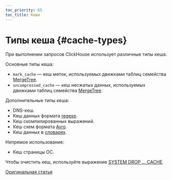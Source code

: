 ```yaml
---
toc_priority: 65
toc_title: Кеши
---
```


# Типы кеша {#cache-types}

При выполнении запросов ClickHouse использует различные типы кеша.

Основные типы кеша:

- `mark_cache` — кеш меток, используемых движками таблиц семейства [MergeTree](../engines/table-engines/mergetree-family/mergetree.md).
- `uncompressed_cache` — кеш несжатых данных, используемых движками таблиц семейства [MergeTree](../engines/table-engines/mergetree-family/mergetree.md).

Дополнительные типы кеша:

- DNS-кеш.
- Кеш данных формата [regexp](../interfaces/formats.md#data-format-regexp).
- Кеш скомпилированных выражений.
- Кеш схем формата [Avro](../interfaces/formats.md#data-format-avro).
- Кеш данных в [словарях](../sql-reference/dictionaries/index.md).

Непрямое использование:

- Кеш страницы ОС.

Чтобы очистить кеш, используйте выражение [SYSTEM DROP ... CACHE](../sql-reference/statements/system.md).

[Оригинальная статья](https://clickhouse.tech/docs/ru/operations/caches/) <!--hide-->
